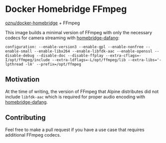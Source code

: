 # Docker Homebridge FFmpeg

[oznu/docker-homebridge](https://github.com/oznu/docker-homebridge) + FFmpeg


This image builds a minimal version of FFmpeg with only the necessary codecs for camera streaming with [homebridge-dafang](https://github.com/sahilchaddha/homebridge-dafang):

```
configuration: --enable-version3 --enable-gpl --enable-nonfree --enable-small --enable-libx264 --enable-libfdk-aac --enable-openssl --disable-debug --disable-doc --disable-ffplay --extra-cflags=-I/opt/ffmpeg/include --extra-ldflags=-L/opt/ffmpeg/lib --extra-libs='-lpthread -lm' --prefix=/opt/ffmpeg
```

## Motivation

At the time of writing, the version of FFmpeg that Alpine distributes did not include `libfdk-aac` which is required for proper audio encoding with [homebridge-dafang](https://github.com/sahilchaddha/homebridge-dafang).

## Contributing

Feel free to make a pull request if you have a use case that requires additional FFmpeg codecs.
